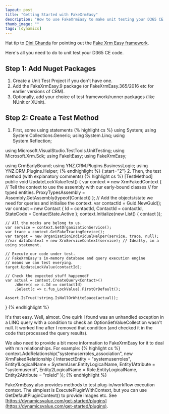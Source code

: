 ```yaml
---
layout: post
title: "Getting Started with FakeXrmEasy"
description: "How to use FakeXrmEasy to make unit testing your D365 CE easier and faster."
thumb_image: ""
tags: [dynamics]
---
```


Hat tip to [Dini Ghanda](https://www.linkedin.com/in/dini-ganda-23b28376/?originalSubdomain=nz) for pointing out the [Fake Xrm Easy framework](https://dynamicsvalue.com/home).

Here's all you need to do to unit test your D365 CE code.

## Step 1: Add Nuget Packages
1. Create a Unit Test Project if you don't have one.
2. Add the FakeXrmEasy.9 package (or FakeXrmEasy.365/2016 etc for earlier versions of CRM).
3. Optionally, add your choice of test framework/runner packages (like NUnit or XUnit).

## Step 2: Create a Test Method
1. First, some using statements
{% highlight cs %}
using System;
using System.Collections.Generic;
using System.Linq;
using System.Reflection;

using Microsoft.VisualStudio.TestTools.UnitTesting;
using Microsoft.Xrm.Sdk;
using FakeItEasy;
using FakeXrmEasy;

using CrmEarlyBound;
using YNZ.CRM.Plugins.BusinessLogic;
using YNZ.CRM.Plugins.Helper;
{% endhighlight %}
{:start="2"}
2. Then, the test method (with explanatory comments)
{% highlight cs %}
[TestMethod]
public void UpdateLockValueTest()
{
    var context = new XrmFakedContext
    {
        // Tell the context to use the assembly with our early-bound classes
        // for typed entities.
        ProxyTypesAssembly = Assembly.GetAssembly(typeof(Contact))
    };
    // Add the objects/state we need for queries and initialise the context.
    var contactId = Guid.NewGuid();
    var contact = new Contact
    {
        Id = contactId,
        ContactId = contactId,
        StateCode = ContactState.Active
    };
    context.Initialize(new List<Entity>() { contact });

    // All the mocks are belong to us.
    var service = context.GetOrganizationService();
    var trace = context.GetFakeTracingService();
    var target = new OrganisationIndividualHelper(service, trace, null);
    //var dataContext = new XrmServiceContext(service); // Ideally, in a using statement.

    // Execute our code under test.
    // FakeXrmEasy's in-memory database and query execution engine
    // means we can test everying.
    target.UpdateLockValue(contactId);

    // Check the expected stuff happenedf
    var actual = context.CreateQuery<Contact>()
        .Where(c => c.Id == contactId)
        .Select(c => c.fus_LockValue).FirstOrDefault();

    Assert.IsTrue(!string.IsNullOrWhiteSpace(actual));
}
{% endhighlight %}

It's that easy. Well, almost. One quirk I found was an unhandled exception in a LINQ query with a condition to check an OptionSetValueCollection wasn't null. It worked fine after I removed that condition (and checked it in the code that processed the query results).

We also need to provide a bit more information to FakeXrmEasy for it to deal with m:n relationships. For example:
{% highlight cs %}
context.AddRelationship("systemuserroles_association", new XrmFakedRelationship
{
    IntersectEntity = "systemuserroles",
    Entity1LogicalName = SystemUser.EntityLogicalName,
    Entity1Attribute = "systemuserid",
    Entity2LogicalName = Role.EntityLogicalName,
    Entity2Attribute = "roleid"
});
{% endhighlight %}

FakeXrmEasy also provides methods to test plug-in/workflow execution context. The simplest is ExecutePluginWithContext, but you can use GetDefaultPluginContext() to provide images etc. See [https://dynamicsvalue.com/get-started/plugins](https://dynamicsvalue.com/get-started/plugins).
